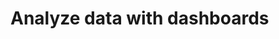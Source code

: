 # Analyze data with dashboards

<!-- https://docs.microsoft.com/en-us/dynamics365/customer-engagement/developer/customize-dev/analyze-data-with-dashboards -->
